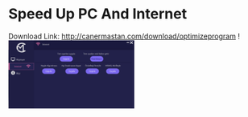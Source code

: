 # Speed Up PC And Internet
Download Link: http://canermastan.com/download/optimizeprogram
!<img src="screenshot.png" width="250">
